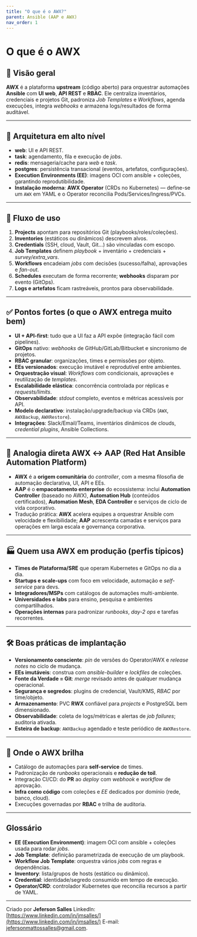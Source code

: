 ```yaml
---
title: "O que é o AWX?"
parent: Ansible (AAP e AWX)
nav_order: 1
---
```


# O que é o **AWX**

## 🎯 Visão geral

**AWX** é a plataforma **upstream** (código aberto) para orquestrar automações **Ansible** com **UI web**, **API REST** e **RBAC**. Ele centraliza inventários, credenciais e projetos Git, padroniza *Job Templates* e *Workflows*, agenda execuções, integra *webhooks* e armazena logs/resultados de forma auditável.

---

## 🧠 Arquitetura em alto nível

* **web**: UI e API REST.
* **task**: agendamento, fila e execução de *jobs*.
* **redis**: mensageria/cache para *web* e *task*.
* **postgres**: persistência transacional (eventos, artefatos, configurações).
* **Execution Environments (EE)**: imagens OCI com ansible + coleções, garantindo reprodutibilidade.
* **Instalação moderna**: **AWX Operator** (CRDs no Kubernetes) — define-se um `AWX` em YAML e o Operator reconcilia Pods/Services/Ingress/PVCs.

---

## 🔧 Fluxo de uso

1. **Projects** apontam para repositórios Git (playbooks/roles/coleções).
2. **Inventories** (estáticos ou dinâmicos) descrevem alvos.
3. **Credentials** (SSH, cloud, Vault, Git…) são vinculadas com escopo.
4. **Job Templates** definem *playbook* + inventário + credenciais + *survey/extra\_vars*.
5. **Workflows** encadeiam *jobs* com decisões (sucesso/falha), aprovações e *fan-out*.
6. **Schedules** executam de forma recorrente; **webhooks** disparam por evento (GitOps).
7. **Logs e artefatos** ficam rastreáveis, prontos para observabilidade.

---

## ✅ Pontos fortes (o que o AWX entrega muito bem)

* **UI + API-first**: tudo que a UI faz a API expõe (integração fácil com pipelines).
* **GitOps** nativo: *webhooks* de GitHub/GitLab/Bitbucket e sincronismo de projetos.
* **RBAC granular**: organizações, times e permissões por objeto.
* **EEs versionados**: execução imutável e reprodutível entre ambientes.
* **Orquestração visual**: *Workflows* com condicionais, aprovações e reutilização de *templates*.
* **Escalabilidade elástica**: concorrência controlada por réplicas e *requests/limits*.
* **Observabilidade**: *stdout* completo, eventos e métricas acessíveis por API.
* **Modelo declarativo**: instalação/upgrade/backup via CRDs (`AWX`, `AWXBackup`, `AWXRestore`).
* **Integrações**: Slack/Email/Teams, inventários dinâmicos de clouds, *credential plugins*, Ansible Collections.

---

## 🔁 Analogia direta **AWX ↔ AAP (Red Hat Ansible Automation Platform)**

* **AWX** é a **origem comunitária** do *controller*, com a mesma filosofia de automação declarativa, UI, API e EEs.
* **AAP** é o **empacotamento enterprise** do ecossistema: inclui **Automation Controller** (baseado no AWX), **Automation Hub** (conteúdos certificados), **Automation Mesh**, **EDA Controller** e serviços de ciclo de vida corporativo.
* Tradução prática: **AWX** acelera equipes a orquestrar Ansible com velocidade e flexibilidade; **AAP** acrescenta camadas e serviços para operações em larga escala e governança corporativa.

---

## 🏭 Quem usa **AWX** em produção (perfis típicos)

* **Times de Plataforma/SRE** que operam Kubernetes e GitOps no dia a dia.
* **Startups e scale-ups** com foco em velocidade, automação e *self-service* para devs.
* **Integradores/MSPs** com catálogos de automações multi-ambiente.
* **Universidades e labs** para ensino, pesquisa e ambientes compartilhados.
* **Operações internas** para padronizar *runbooks*, *day-2 ops* e tarefas recorrentes.

---

## 🛠️ Boas práticas de implantação

* **Versionamento consciente**: *pin* de versões do Operator/AWX e *release notes* no ciclo de mudança.
* **EEs imutáveis**: construa com *ansible-builder* e *lockfiles* de coleções.
* **Fonte da Verdade = Git**: *merge* revisado antes de qualquer mudança operacional.
* **Segurança e segredos**: plugins de credencial, Vault/KMS, *RBAC* por time/objeto.
* **Armazenamento**: PVC **RWX** confiável para *projects* e PostgreSQL bem dimensionado.
* **Observabilidade**: coleta de logs/métricas e alertas de *job failures*; auditoria ativada.
* **Esteira de backup**: `AWXBackup` agendado e teste periódico de `AWXRestore`.

---

## 🚀 Onde o AWX brilha

* Catálogo de automações para **self-service** de times.
* Padronização de *runbooks* operacionais e **redução de toil**.
* Integração CI/CD: do **PR** ao *deploy* com *webhook* e *workflow* de aprovação.
* **Infra como código** com coleções e *EE* dedicados por domínio (rede, banco, cloud).
* Execuções governadas por **RBAC** e trilha de auditoria.

---

## Glossário

* **EE (Execution Environment)**: imagem OCI com ansible + coleções usada para rodar *jobs*.
* **Job Template**: definição parametrizada de execução de um playbook.
* **Workflow Job Template**: orquestra vários *jobs* com regras e dependências.
* **Inventory**: lista/grupos de hosts (estático ou dinâmico).
* **Credential**: identidade/segredo consumido em tempo de execução.
* **Operator/CRD**: controlador Kubernetes que reconcilia recursos a partir de YAML.

---

Criado por **Jeferson Salles**
LinkedIn: [https://www.linkedin.com/in/jmsalles/](https://www.linkedin.com/in/jmsalles/)
E-mail: [jefersonmattossalles@gmail.com](mailto:jefersonmattossalles@gmail.com).
